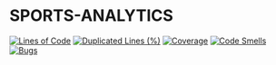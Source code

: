 # SPORTS-ANALYTICS

[![Lines of Code](https://sonarcloud.io/api/project_badges/measure?project=juanjoguti_SPORTS-ANALYTICS&metric=ncloc)](https://sonarcloud.io/summary/new_code?id=juanjoguti_SPORTS-ANALYTICS) [![Duplicated Lines (%)](https://sonarcloud.io/api/project_badges/measure?project=juanjoguti_SPORTS-ANALYTICS&metric=duplicated_lines_density)](https://sonarcloud.io/summary/new_code?id=juanjoguti_SPORTS-ANALYTICS) [![Coverage](https://sonarcloud.io/api/project_badges/measure?project=juanjoguti_SPORTS-ANALYTICS&metric=coverage)](https://sonarcloud.io/summary/new_code?id=juanjoguti_SPORTS-ANALYTICS) [![Code Smells](https://sonarcloud.io/api/project_badges/measure?project=juanjoguti_SPORTS-ANALYTICS&metric=code_smells)](https://sonarcloud.io/summary/new_code?id=juanjoguti_SPORTS-ANALYTICS) [![Bugs](https://sonarcloud.io/api/project_badges/measure?project=juanjoguti_SPORTS-ANALYTICS&metric=bugs)](https://sonarcloud.io/summary/new_code?id=juanjoguti_SPORTS-ANALYTICS)
